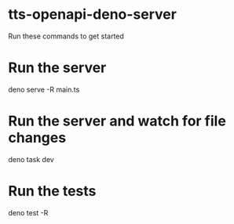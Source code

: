 # tts-openapi-deno-server

Run these commands to get started

# Run the server
deno serve -R main.ts

# Run the server and watch for file changes
deno task dev

# Run the tests
deno test -R

